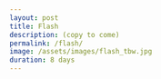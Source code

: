 ```yaml
---
layout: post
title: Flash
description: (copy to come)
permalink: /flash/
image: /assets/images/flash_tbw.jpg
duration: 8 days
---
```

